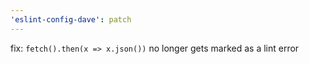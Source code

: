 ```yaml
---
'eslint-config-dave': patch
---
```


fix: `fetch().then(x => x.json())` no longer gets marked as a lint error
